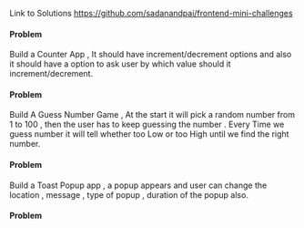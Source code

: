 Link to Solutions
https://github.com/sadanandpai/frontend-mini-challenges

#### Problem

Build a Counter App , It should have increment/decrement options and also it should have a option to ask user by which value should it increment/decrement.

#### Problem

Build A Guess Number Game , At the start it will pick a random number from 1 to 100 , then the user has to keep guessing the number . Every Time we guess number it will tell whether too Low or too High until we find the right number.

#### Problem

Build a Toast Popup app , a popup appears and user can change the location , message , type of popup , duration of the popup also.

#### Problem
